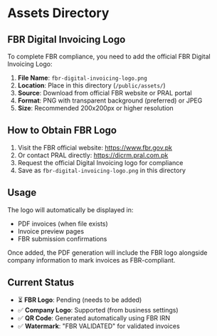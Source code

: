 # Assets Directory

## FBR Digital Invoicing Logo

To complete FBR compliance, you need to add the official FBR Digital Invoicing Logo:

1. **File Name**: `fbr-digital-invoicing-logo.png`
2. **Location**: Place in this directory (`/public/assets/`)
3. **Source**: Download from official FBR website or PRAL portal
4. **Format**: PNG with transparent background (preferred) or JPEG
5. **Size**: Recommended 200x200px or higher resolution

## How to Obtain FBR Logo

1. Visit the FBR official website: https://www.fbr.gov.pk
2. Or contact PRAL directly: https://dicrm.pral.com.pk
3. Request the official Digital Invoicing logo for compliance
4. Save as `fbr-digital-invoicing-logo.png` in this directory

## Usage

The logo will automatically be displayed in:
- PDF invoices (when file exists)
- Invoice preview pages
- FBR submission confirmations

Once added, the PDF generation will include the FBR logo alongside company information to mark invoices as FBR-compliant.

## Current Status

- ⏳ **FBR Logo**: Pending (needs to be added)
- ✅ **Company Logo**: Supported (from business settings)
- ✅ **QR Code**: Generated automatically using FBR IRN
- ✅ **Watermark**: "FBR VALIDATED" for validated invoices
